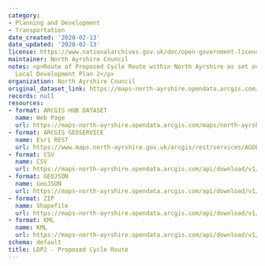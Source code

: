 ```yaml
---
category:
- Planning and Development
- Transportation
date_created: '2020-02-13'
date_updated: '2020-02-13'
license: https://www.nationalarchives.gov.uk/doc/open-government-licence/version/3/
maintainer: North Ayrshire Council
notes: <p>Route of Proposed Cycle Route within North Ayrshire as set out in the Adopted
  Local Development Plan 2</p>
organization: North Ayrshire Council
original_dataset_link: https://maps-north-ayrshire.opendata.arcgis.com/maps/north-ayrshire::ldp2-proposed-cycle-route
records: null
resources:
- format: ARCGIS HUB DATASET
  name: Web Page
  url: https://maps-north-ayrshire.opendata.arcgis.com/maps/north-ayrshire::ldp2-proposed-cycle-route
- format: ARCGIS GEOSERVICE
  name: Esri REST
  url: https://www.maps.north-ayrshire.gov.uk/arcgis/rest/services/AGOL/Open_Data_Portal4/MapServer/48
- format: CSV
  name: CSV
  url: https://maps-north-ayrshire.opendata.arcgis.com/api/download/v1/items/c347abd2448d4fc691813648ee225543/csv?layers=48
- format: GEOJSON
  name: GeoJSON
  url: https://maps-north-ayrshire.opendata.arcgis.com/api/download/v1/items/c347abd2448d4fc691813648ee225543/geojson?layers=48
- format: ZIP
  name: Shapefile
  url: https://maps-north-ayrshire.opendata.arcgis.com/api/download/v1/items/c347abd2448d4fc691813648ee225543/shapefile?layers=48
- format: KML
  name: KML
  url: https://maps-north-ayrshire.opendata.arcgis.com/api/download/v1/items/c347abd2448d4fc691813648ee225543/kml?layers=48
schema: default
title: LDP2 - Proposed Cycle Route
---
```

